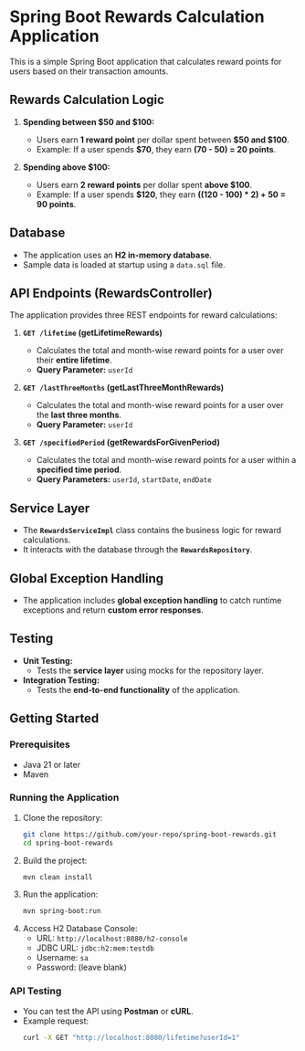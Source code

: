 # Spring Boot Rewards Calculation Application

This is a simple Spring Boot application that calculates reward points for users based on their transaction amounts.

## Rewards Calculation Logic

1. **Spending between $50 and $100:**
   - Users earn **1 reward point** per dollar spent between **$50 and $100**.
   - Example: If a user spends **$70**, they earn **(70 - 50) = 20 points**.

2. **Spending above $100:**
   - Users earn **2 reward points** per dollar spent **above $100**.
   - Example: If a user spends **$120**, they earn **((120 - 100) * 2) + 50 = 90 points**.

## Database
- The application uses an **H2 in-memory database**.
- Sample data is loaded at startup using a `data.sql` file.

## API Endpoints (RewardsController)
The application provides three REST endpoints for reward calculations:

1. **`GET /lifetime` (getLifetimeRewards)**
   - Calculates the total and month-wise reward points for a user over their **entire lifetime**.
   - **Query Parameter:** `userId`

2. **`GET /lastThreeMonths` (getLastThreeMonthRewards)**
   - Calculates the total and month-wise reward points for a user over the **last three months**.
   - **Query Parameter:** `userId`

3. **`GET /specifiedPeriod` (getRewardsForGivenPeriod)**
   - Calculates the total and month-wise reward points for a user within a **specified time period**.
   - **Query Parameters:** `userId`, `startDate`, `endDate`

## Service Layer
- The **`RewardsServiceImpl`** class contains the business logic for reward calculations.
- It interacts with the database through the **`RewardsRepository`**.

## Global Exception Handling
- The application includes **global exception handling** to catch runtime exceptions and return **custom error responses**.

## Testing
- **Unit Testing:**
  - Tests the **service layer** using mocks for the repository layer.
- **Integration Testing:**
  - Tests the **end-to-end functionality** of the application.

## Getting Started
### Prerequisites
- Java 21 or later
- Maven

### Running the Application
1. Clone the repository:
   ```sh
   git clone https://github.com/your-repo/spring-boot-rewards.git
   cd spring-boot-rewards
   ```
2. Build the project:
   ```sh
   mvn clean install
   ```
3. Run the application:
   ```sh
   mvn spring-boot:run
   ```
4. Access H2 Database Console:
   - URL: `http://localhost:8080/h2-console`
   - JDBC URL: `jdbc:h2:mem:testdb`
   - Username: `sa`
   - Password: (leave blank)

### API Testing
- You can test the API using **Postman** or **cURL**.
- Example request:
   ```sh
   curl -X GET "http://localhost:8080/lifetime?userId=1"
   ```